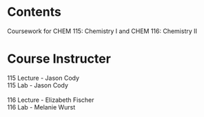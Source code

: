 # Contents
Coursework for CHEM 115: Chemistry I and CHEM 116: Chemistry II

# Course Instructer
115 Lecture - Jason Cody <br>
115 Lab - Jason Cody <br><br>
116 Lecture - Elizabeth Fischer <br>
116 Lab - Melanie Wurst
